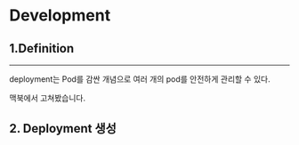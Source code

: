 # Development

## 1.Definition
<hr/>
deployment는 Pod를 감싼 개념으로 여러 개의 pod를 안전하게 관리할 수 있다.

맥북에서 고쳐봤습니다.

## 2. Deployment 생성
